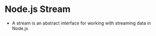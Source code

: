 Node.js Stream
==============

- A stream is an abstract interface for working with streaming data in Node.js
